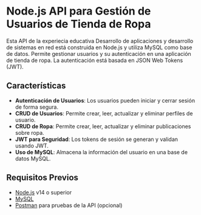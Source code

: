 # Node.js API para Gestión de Usuarios de Tienda de Ropa

Esta API de la experiecia educativa Desarrollo de aplicaciones y desarrollo de sistemas en red está construida en Node.js y utiliza MySQL como base de datos. Permite gestionar usuarios y su autenticación en una aplicación de tienda de ropa. La autenticación está basada en JSON Web Tokens (JWT).

## Características

- **Autenticación de Usuarios**: Los usuarios pueden iniciar y cerrar sesión de forma segura.
- **CRUD de Usuarios**: Permite crear, leer, actualizar y eliminar perfiles de usuario.
- **CRUD de Ropa**: Permite crear, leer, actualizar y eliminar publicaciones sobre ropa.
- **JWT para Seguridad**: Los tokens de sesión se generan y validan usando JWT.
- **Uso de MySQL**: Almacena la información del usuario en una base de datos MySQL.

## Requisitos Previos

- [Node.js](https://nodejs.org/) v14 o superior
- [MySQL](https://www.mysql.com/)
- [Postman](https://www.postman.com/) para pruebas de la API (opcional)


